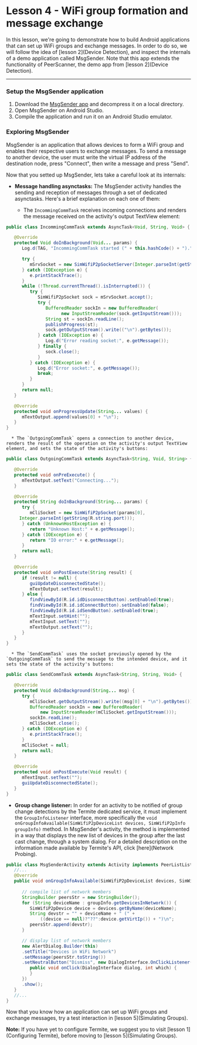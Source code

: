 # Lesson 4 - WiFi group formation and message exchange
In this lesson, we're going to demonstrate how to build Android applications that can set up WiFi groups and exchange messages. In order to do so, we will follow the idea of [lesson 2](Device Detection), and inspect the internals of a demo application called MsgSender. Note that this app extends the functionality of PeerScanner, the demo app from [lesson 2](Device Detection).

***

### Setup the MsgSender application
1. Download the [MsgSender app](http://www.gsd.inesc-id.pt/~wiki/courses/cmu1516/lab04/Termite-WifiP2P-MsgSender-20160329.tgz) and decompress it on a local directory.
2. Open MsgSender on Android Studio.
3. Compile the application and run it on an Android Studio emulator.

### Exploring MsgSender
MsgSender is an application that allows devices to form a WiFi group and enables their respective users to exchange messages. To send a message to another device, the user must write the virtual IP address of the destination node, press "Connect", then write a message and press "Send".

Now that you setted up MsgSender, lets take a careful look at its internals:

   * **Message handling asynctasks:** The MsgSender activity handles the sending and reception of messages through a set of dedicated asynctasks. Here's a brief explanation on each one of them:

      * The `IncommingCommTask` receives incoming connections and renders the message received on the activity's output TextView element:
   ```java
   public class IncommingCommTask extends AsyncTask<Void, String, Void> {

      @Override
      protected Void doInBackground(Void... params) {			
         Log.d(TAG, "IncommingCommTask started (" + this.hashCode() + ").");

         try {
            mSrvSocket = new SimWifiP2pSocketServer(Integer.parseInt(getString(R.string.port)));
         } catch (IOException e) {
            e.printStackTrace();
         }
         while (!Thread.currentThread().isInterrupted()) {
            try {
               SimWifiP2pSocket sock = mSrvSocket.accept();
               try {
                  BufferedReader sockIn = new BufferedReader(
                        new InputStreamReader(sock.getInputStream()));
                  String st = sockIn.readLine();
                  publishProgress(st);
                  sock.getOutputStream().write(("\n").getBytes());
               } catch (IOException e) {
                  Log.d("Error reading socket:", e.getMessage());
               } finally {
                  sock.close();
               }
            } catch (IOException e) {
               Log.d("Error socket:", e.getMessage());
               break;
            }
         }
         return null;
      }

      @Override
      protected void onProgressUpdate(String... values) {
         mTextOutput.append(values[0] + "\n");
      }
   }
   ```

      * The `OutgoingCommTask` opens a connection to another device, renders the result of the operation on the activity's output TextView element, and sets the state of the activity's buttons:
   ```java
   public class OutgoingCommTask extends AsyncTask<String, Void, String> {

      @Override
      protected void onPreExecute() {
         mTextOutput.setText("Connecting...");
      }

      @Override
      protected String doInBackground(String... params) {
         try {
            mCliSocket = new SimWifiP2pSocket(params[0],
		Integer.parseInt(getString(R.string.port)));
         } catch (UnknownHostException e) {
            return "Unknown Host:" + e.getMessage();
         } catch (IOException e) {
            return "IO error:" + e.getMessage();
         }
         return null;
      }

      @Override
      protected void onPostExecute(String result) {
         if (result != null) {
            guiUpdateDisconnectedState();
            mTextOutput.setText(result);
         } else {
            findViewById(R.id.idDisconnectButton).setEnabled(true);
            findViewById(R.id.idConnectButton).setEnabled(false);
            findViewById(R.id.idSendButton).setEnabled(true);
            mTextInput.setHint("");
            mTextInput.setText("");
            mTextOutput.setText("");
         }
      }
   }
   ```

      * The `SendCommTask` uses the socket previously opened by the `OutgoingCommTask` to send the message to the intended device, and it sets the state of the activity's buttons:
   ```java
   public class SendCommTask extends AsyncTask<String, String, Void> {

      @Override
      protected Void doInBackground(String... msg) {
         try {
            mCliSocket.getOutputStream().write((msg[0] + "\n").getBytes());
            BufferedReader sockIn = new BufferedReader(
                new InputStreamReader(mCliSocket.getInputStream()));
            sockIn.readLine();
            mCliSocket.close();
         } catch (IOException e) {
            e.printStackTrace();
         }
         mCliSocket = null;
         return null;
      }

      @Override
      protected void onPostExecute(Void result) {
         mTextInput.setText("");
         guiUpdateDisconnectedState();
      }
   }
   ```

   * **Group change listener:** In order for an activity to be notified of group change detections by the Termite dedicated service, it must implement the `GroupInfoListener` interface, more specifically the `void onGroupInfoAvailable(SimWifiP2pDeviceList devices, SimWifiP2pInfo groupInfo)` method. In MsgSender's activity, the method is implemented in a way that displays the new list of devices in the group after the last cast change, through a system dialog. For a detailed description on the information made available by Termite's API, click [here](Network Probing).
   ```java
   public class MsgSenderActivity extends Activity implements PeerListListener, GroupInfoListener {
      //...
      @Override
      public void onGroupInfoAvailable(SimWifiP2pDeviceList devices, SimWifiP2pInfo groupInfo) {
		
         // compile list of network members
         StringBuilder peersStr = new StringBuilder();
         for (String deviceName : groupInfo.getDevicesInNetwork()) {
            SimWifiP2pDevice device = devices.getByName(deviceName);
            String devstr = "" + deviceName + " (" + 
                ((device == null)?"??":device.getVirtIp()) + ")\n";
            peersStr.append(devstr);
         }

         // display list of network members
         new AlertDialog.Builder(this)
         .setTitle("Devices in WiFi Network")
         .setMessage(peersStr.toString())
         .setNeutralButton("Dismiss", new DialogInterface.OnClickListener() {
            public void onClick(DialogInterface dialog, int which) { 
            }
         })
         .show();
      }
      //...
   }
   ```

Now that you know how an application can set up WiFi groups and exchange messages, try a test interaction in [lesson 5](Simulating Groups).

**Note:** If you have yet to configure Termite, we suggest you to visit [lesson 1](Configuring Termite), before moving to [lesson 5](Simulating Groups).